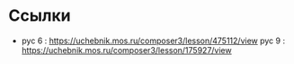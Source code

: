 # Ссылки

- рус 6 : https://uchebnik.mos.ru/composer3/lesson/475112/view
рус 9 :   https://uchebnik.mos.ru/composer3/lesson/175927/view

